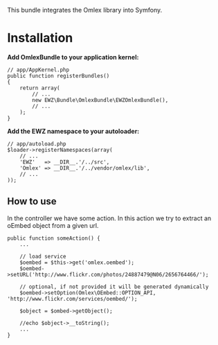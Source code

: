 This bundle integrates the Omlex library into Symfony.

Installation
============

**Add OmlexBundle to your application kernel:**

    // app/AppKernel.php
    public function registerBundles()
    {
        return array(
            // ...
            new EWZ\Bundle\OmlexBundle\EWZOmlexBundle(),
            // ...
        );
    }

**Add the EWZ namespace to your autoloader:**

    // app/autoload.php
    $loader->registerNamespaces(array(
        // ...
        'EWZ'   => __DIR__.'/../src',
        'Omlex' => __DIR__.'/../vendor/omlex/lib',
        // ...
    ));
    

How to use
----------

In the controller we have some action. In this action we try to extract an oEmbed object from
a given url. 

    public function someAction() {
        ...

        // load service
        $oembed = $this->get('omlex.oembed');
        $oembed->setURL('http://www.flickr.com/photos/24887479@N06/2656764466/');

        // optional, if not provided it will be generated dynamically
        $oembed->setOption(Omlex\OEmbed::OPTION_API, 'http://www.flickr.com/services/oembed/');

        $object = $ombed->getObject();

        //echo $object->__toString();
        ...
    }
